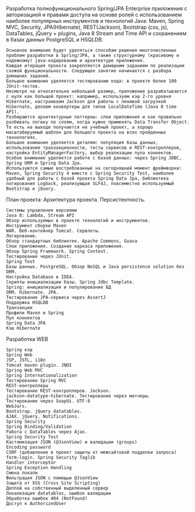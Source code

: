 Разработка полнофункционального Spring/JPA Enterprise приложения c авторизацией и правами доступа на основе ролей с использованием наиболее популярных инструментов и технологий Java: Maven, Spring MVC, Security, JPA(Hibernate), REST(Jackson), Bootstrap (css, js), DataTables, jQuery + plugins, Java 8 Stream and Time API и сохранением в базах данных PostgreSQL и HSQLDB.

    Основное внимание будет уделяться способам решения многочисленных проблем разработки в Spring/JPA, а также структурному (красивому и надежному) java-кодированию и архитектуре приложения.
    Каждая итерация проекта закрепляется домашним заданием по реализации схожей функциональности. Следующее занятие начинается с разбора домашних заданий.
    Большое внимание уделяется тестированию кода: в проекте более 100 JUnit-тестов.
    Несмотря на относительно небольшой размер, приложение разрабатывается с нуля как большой проект: например, используем кэш 2-го уровня Hibernate, настраиваем Jackson для работы с ленивой загрузкой Hibernate, делаем конвертеры для типов LocalDateTime (Java 8 time API).
    Разбираются архитектурные паттерны: слои приложения и как правильно разбивать логику по слоям, когда нужно применять Data Transfer Object. То есть на выходе получается не учебный проект, а хорошо масштабируемый шаблон для большого проекта на всех пройденных технологиях.
    Большое внимание уделяется деталям: популяция базы данных, использование транзакционности, тесты сервисов и REST-контроллеров, настройка EntityManagerFactory, выбор реализации пула коннектов. Особое внимание уделяется работе с базой данных: через Spring JDBC, Spring ORM и Spring Data Jpa.
    Используются самые востребованные на сегодняшний момент фреймворки: Maven, Spring Security 4 вместе с Spring Security Test, наиболее удобный для работы с базой проекта Spring Data Jpa, библиотека логирования Logback, реализующая SLF4J, повсеместно используемый Bootstrap и jQuery.

План проекта:
Архитектура проекта. Персистентность.

    Системы управления версиями
    Java 8: Lambda, Stream API
    Обзор используемых в проекте технологий и инструментов.
    Инструмент сборки Maven
    WAR. Веб-контейнер Tomcat. Сервлеты.
    Логирование.
    Обзор стандартных библиотек. Apache Commons, Guava
    Слои приложения. Создание каркаса приложения.
    Обзор Spring Framework. Spring Context.
    Тестирование через JUnit.
    Spring Test
    Базы данных. PostgreSQL. Обзор NoSQL и Java persistence solution без ORM.
    Настройка Database в IDEA.
    Скрипты инициализации базы. Spring Jdbc Template.
    Spring: инициализация и популирование БД
    ORM. Hibernate. JPA.
    Тестирование JPA-сервиса через AssertJ
    Поддержка HSQLDB
    Транзакции
    Профили Maven и Spring
    Пул коннектов
    Spring Data JPA
    Кэш Hibernate

Разработка WEB

    Spring кэш
    Spring Web
    JSP, JSTL, i18n
    Tomcat maven plugin. JNDI
    Spring Web MVC
    Spring Internationalization
    Тестирование Spring MVC
    REST-контроллеры
    Тестирование REST-контроллеров. Jackson.
    jackson-datatype-hibernate. Тестирование через матчеры.
    Тестирование через SoapUi. UTF-8
    WebJars.
    Bootstrap. jQuery datatables.
    AJAX. jQuery. Notifications.
    Spring Security
    Spring Binding/Validation
    Работа с DataTables через Ajax.
    Spring Security Test
    Кастомизация JSON (@JsonView) и валидации (groups)
    Encoding password
    CSRF (добавление в проект защиты от межсайтовой подделки запроса)
    form-login. Spring Security Taglib
    Handler interceptor
    Spring Exception Handling
    Смена локали
    Фильтрация JSON с помощью @JsonView
    Защита от XSS (Cross Site Scripting)
    Деплой на собственный выделенный сервер
    Локализация datatables, ошибок валидации
    Обработка ошибок 404 (NotFound)
    Доступ к AuthorizedUser
